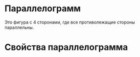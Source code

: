 # Параллелограмм
Это фигура с 4 сторонами, где все противолежащие стороны параллельны.
# Свойства параллелограмма
